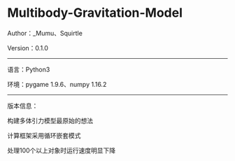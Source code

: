 # Multibody-Gravitation-Model

Author：_Mumu、Squirtle

Version：0.1.0

***

语言：Python3

环境：pygame 1.9.6、numpy 1.16.2

***

版本信息：

构建多体引力模型最原始的想法

计算框架采用循环嵌套模式

处理100个以上对象时运行速度明显下降
